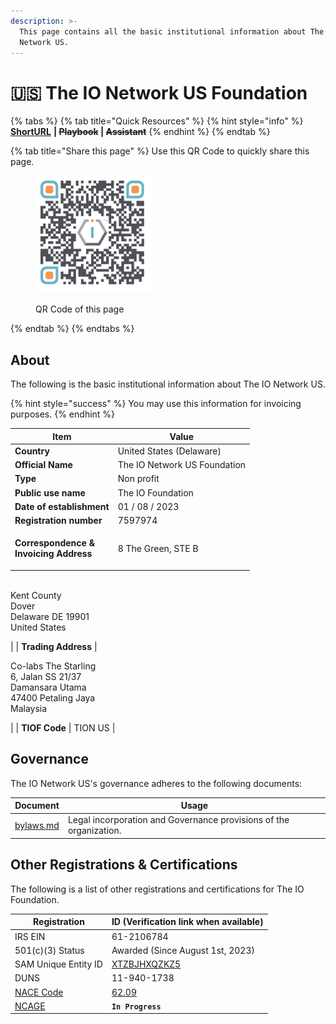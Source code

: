 ```yaml
---
description: >-
  This page contains all the basic institutional information about The IO
  Network US.
---
```


# 🇺🇸 The IO Network US Foundation

{% tabs %}
{% tab title="Quick Resources" %}
{% hint style="info" %}
[**ShortURL**](https://short.theiofoundation.org/TIONUSOrgInfo) **|&#x20;**~~**Playbook**~~**&#x20;|&#x20;**~~**Assistant**~~
{% endhint %}
{% endtab %}

{% tab title="Share this page" %}
Use this QR Code to quickly share this page.

<figure><img src="../../../.gitbook/assets/TIONUSOrganizationInfo_4096x4096.png" alt="" width="188"><figcaption><p>QR Code of this page</p></figcaption></figure>
{% endtab %}
{% endtabs %}

## About

The following is the basic institutional information about The IO Network US.

{% hint style="success" %}
You may use this information for invoicing purposes.
{% endhint %}

| Item                                                                                | Value                                                                                                      |
| ----------------------------------------------------------------------------------- | ---------------------------------------------------------------------------------------------------------- |
| **Country**                                                                         | United States (Delaware)                                                                                   |
| **Official Name**                                                                   | The IO Network US Foundation                                                                               |
| **Type**                                                                            | Non profit                                                                                                 |
| **Public use name**                                                                 | The IO Foundation                                                                                          |
| **Date of establishment**                                                           | 01 / 08 / 2023                                                                                             |
| **Registration number**                                                             | 7597974                                                                                                    |
| <p><strong>Correspondence &#x26;</strong><br><strong>Invoicing Address</strong></p> | <p>8 The Green, STE B
<br>Kent County
<br>Dover
<br>Delaware DE 19901
<br>United States</p>                |
| **Trading Address**                                                                 | <p>Co-labs The Starling
<br>6, Jalan SS 21/37
<br>Damansara Utama
<br>47400 Petaling Jaya
<br>Malaysia</p> |
| **TIOF Code**                                                                       | TION US                                                                                                    |

## Governance

The IO Network US's governance adheres to the following documents:

| Document                         | Usage                                                              |
| -------------------------------- | ------------------------------------------------------------------ |
| [bylaws.md](bylaws.md "mention") | Legal incorporation and Governance provisions of the organization. |

## Other Registrations & Certifications

The following is a list of other registrations and certifications for The IO Foundation.

| Registration                                                                                                                                                   | ID (Verification link when available)                                                      |
| -------------------------------------------------------------------------------------------------------------------------------------------------------------- | ------------------------------------------------------------------------------------------ |
| IRS EIN                                                                                                                                                        | 61-2106784                                                                                 |
| 501(c)(3) Status                                                                                                                                               | Awarded (Since August 1st, 2023)                                                           |
| SAM Unique Entity ID                                                                                                                                           | [XTZBJHXQZKZ5](https://unitedstatesbusinessregistration.us/check-sam-registration-status/) |
| DUNS                                                                                                                                                           | 11-940-1738                                                                                |
| [NACE Code](https://ec.europa.eu/eurostat/ramon/nomenclatures/index.cfm?TargetUrl=LST_CLS_DLD\&StrNom=NACE_REV2\&StrLanguageCode=EN\&StrLayoutCode=HIERARCHIC) | [62.09](https://nacev2.com/en/search?q=62.09)                                              |
| [NCAGE](https://eportal.nspa.nato.int/Codification/Support/en/Products/NCAGE/)                                                                                 | **`In Progress`**                                                                          |

